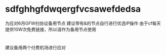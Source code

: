 # sdfghhgfdwqergfvcsawefdedsa
为应对6月GFW扫协议备用节点
建议带有&的节点自行进行优选IP操作
由于cf每天提供10W次免费链接，所以请作为备用节点使用
#
建议备用两个付费机场进行应对
